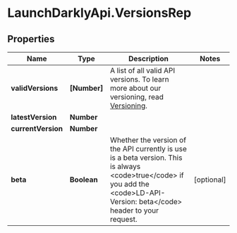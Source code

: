 # LaunchDarklyApi.VersionsRep

## Properties

Name | Type | Description | Notes
------------ | ------------- | ------------- | -------------
**validVersions** | **[Number]** | A list of all valid API versions. To learn more about our versioning, read [Versioning](https://launchdarkly.com/docs/api#versioning). | 
**latestVersion** | **Number** |  | 
**currentVersion** | **Number** |  | 
**beta** | **Boolean** | Whether the version of the API currently is use is a beta version. This is always &lt;code&gt;true&lt;/code&gt; if you add the &lt;code&gt;LD-API-Version: beta&lt;/code&gt; header to your request. | [optional] 


